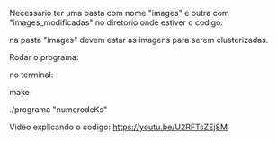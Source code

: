 Necessario ter uma pasta com nome "images" e outra com "images_modificadas" no diretorio onde estiver o codigo.

na pasta "images" devem estar as imagens para serem clusterizadas.


Rodar o programa:

no terminal:

make

./programa "numerodeKs"

Video explicando o codigo: https://youtu.be/U2RFTsZEj8M
